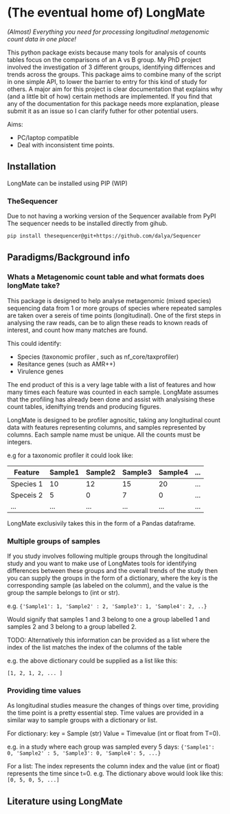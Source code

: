 # (The eventual home of) LongMate

*(Almost) Everything you need for processing longitudinal metagenomic count data in one place!*

This python package exists because many tools for analysis of counts tables focus on the comparisons of an A vs B group. My PhD project involved the investigation of 3 different groups, identifying differnces and trends across the groups. This package aims to combine many of the script in one simple API, to lower the barrier to entry for this kind of study for others. A major aim for this project is clear documentation that explains why (and a little bit of how) certain methods are implemented. If you find that any of the documentation for this package needs more explanation, please submit it as an issue so I can clarify futher for other potential users.

Aims:

- PC/laptop compatible
- Deal with inconsistent time points.

## Installation

LongMate can be installed using PIP (WIP)

### TheSequencer

Due to not having a working version of the Sequencer available from PyPI The sequencer needs to be installed directly from gihub.

``` bash
pip install thesequencer@git+https://github.com/dalya/Sequencer
```

## Paradigms/Background info

### Whats a Metagenomic count table and what formats does longMate take?

This package is designed to help analyse metagenomic (mixed species) sequencing data from 1 or more groups of species where repeated samples are taken over a sereis of time points (longitudinal). One of the first steps in analysing the raw reads, can be to align these reads to known reads of interest, and count how many matches are found.

This could identify:

- Species (taxonomic profiler , such as nf_core/taxprofiler)
- Resitance genes (such as AMR++)
- Virulence genes

The end product of this is a very lage table with a list of features and how many times each feature was counted in each sample. LongMate assumes that the profiling has already been done and assist with analysising these count tables, ideniftying trends and producing figures.

LongMate is designed to be profiler agnositic, taking any longitudinal count data with features representing columns, and samples represented by columns. Each sample name must be unique. All the counts must be integers.

e.g for a taxonomic profiler it could look like:

|Feature   | Sample1 | Sample2 | Sample3 | Sample4 | ... |
|----------|---------|---------|---------|---------|-----|
|Species 1 | 10      | 12      | 15      | 20      | ... |
|Speceis 2 | 5       | 0       | 7       | 0       | ... |
|...       | ...     | ...     | ...     | ...     | ... |

LongMate exclusivily takes this in the form of a Pandas dataframe.

### Multiple groups of samples

If you study involves following multiple groups through the longitudinal study and you want to make use of LongMates tools for identifying differences between these groups and the overall trends of the study then you can supply the groups in the form of a dictionary, where the key is the corresponding sample (as labeled on the columm), and the value is the group the sample belongs to (int or str).

e.g. `{'Sample1': 1, 'Sample2' : 2, 'Sample3': 1, 'Sample4': 2, ..}`

Would signify that samples 1 and 3 belong to one a group labelled 1 and samples 2 and 3 belong to a group labelled 2.

TODO: Alternatively this information can be provided as a list where the index of the list matches the index of the columns of the table 

e.g. the above dictionary could be supplied as a list like this:

`[1, 2, 1, 2, ... ]`

### Providing time values

As longitudinal studies measure the changes of things over time, providing the time point is a pretty essential step. Time values are provided in a similar way to sample groups with a dictionary or list. 

For dictionary:
key = Sample (str)
Value = Timevalue (int or float from T=0).

e.g. in a study where each group was sampled every 5 days:
 `{'Sample1': 0, 'Sample2' : 5, 'Sample3': 0, 'Sample4': 5, ...}`

For a list:
The index represents the column index and the value (int or float) represents the time since t=0. e.g. The dictionary above would look like this:
`[0, 5, 0, 5, ...]`

## Literature using LongMate